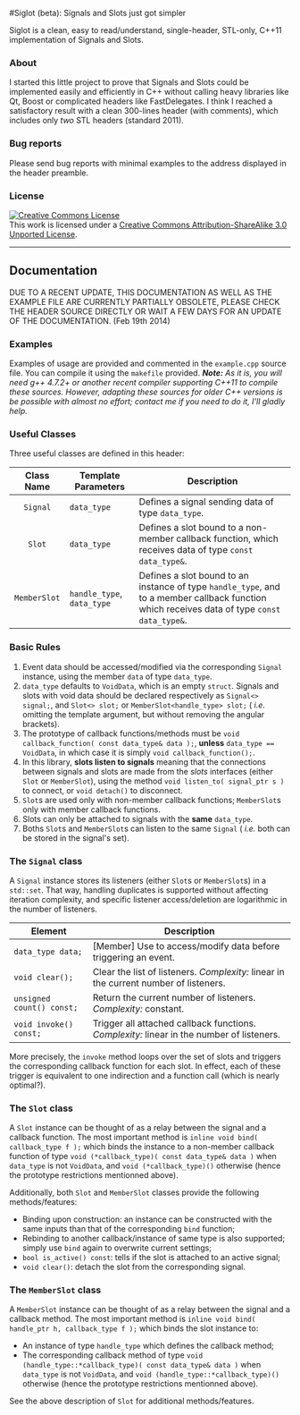 #Siglot (beta): Signals and Slots just got simpler

Siglot is a clean, easy to read/understand, single-header, STL-only, C++11 implementation of Signals and Slots.

### About

I started this little project to prove that Signals and Slots could be implemented easily and efficiently in C++ without calling heavy libraries like Qt, Boost or complicated headers like FastDelegates. I think I reached a satisfactory result with a clean 300-lines header (with comments), which includes only _two_ STL headers (standard 2011).

### Bug reports

Please send bug reports with minimal examples to the address displayed in the header preamble.

### License

<a rel="license" href="http://creativecommons.org/licenses/by-sa/3.0/deed.en_US"><img alt="Creative Commons License" style="border-width:0" src="http://i.creativecommons.org/l/by-sa/3.0/88x31.png" /></a><br />This work is licensed under a <a rel="license" href="http://creativecommons.org/licenses/by-sa/3.0/deed.en_US">Creative Commons Attribution-ShareAlike 3.0 Unported License</a>.

---

## Documentation

DUE TO A RECENT UPDATE, THIS DOCUMENTATION AS WELL AS THE EXAMPLE FILE ARE CURRENTLY PARTIALLY OBSOLETE, PLEASE CHECK THE HEADER SOURCE DIRECTLY OR WAIT A FEW DAYS FOR AN UPDATE OF THE DOCUMENTATION. (Feb 19th 2014)

### Examples

Examples of usage are provided and commented in the `example.cpp` source file. You can compile it using the `makefile` provided.
_**Note:** As it is, you will need g++ 4.7.2+ or another recent compiler supporting C++11 to compile these sources. However, adapting these sources for older C++ versions is be possible with almost no effort; contact me if you need to do it, I'll gladly help._

### Useful Classes

Three useful classes are defined in this header:

| Class Name   | Template Parameters | Description |
|:---:|---|---|
| `Signal`     | `data_type` | Defines a signal sending data of type `data_type`. |
| `Slot`       | `data_type` | Defines a slot bound to a non-member callback function, which receives data of type `const data_type&`. |
| `MemberSlot` | `handle_type`, `data_type` | Defines a slot bound to an instance of type `handle_type`, and to a member callback function which receives data of type `const data_type&`. |

### Basic Rules

1. Event data should be accessed/modified via the corresponding `Signal` instance, using the member `data` of type `data_type`.
1. `data_type` defaults to `VoidData`, which is an empty `struct`. Signals and slots with void data should be declared respectively as `Signal<> signal;`, and `Slot<> slot;` or `MemberSlot<handle_type> slot;` ( _i.e._ omitting the template argument, but without removing the angular brackets).
1. The prototype of callback functions/methods must be `void callback_function( const data_type& data );`, __unless__ `data_type == VoidData`, in which case it is simply `void callback_function();`.
1. In this library, __slots listen to signals__ meaning that the connections between signals and slots are made from the _slots_ interfaces (either `Slot` or `MemberSlot`), using the method `void listen_to( signal_ptr s )` to connect, or `void detach()` to disconnect.
1. `Slot`s are used only with non-member callback functions; `MemberSlot`s only with member callback functions.
1. Slots can only be attached to signals with the __same__ `data_type`.
1. Boths `Slot`s and `MemberSlot`s can listen to the same `Signal` ( _i.e._ both can be stored in the signal's set).

### The `Signal` class

A `Signal` instance stores its listeners (either `Slot`s or `MemberSlot`s) in a `std::set`. That way, handling duplicates is supported without affecting iteration complexity, and specific listener access/deletion are logarithmic in the number of listeners.

| Element | Description |
|---|---|
| `data_type data;` | [Member] Use to access/modify data before triggering an event. |
| `void clear();` | Clear the list of listeners. _Complexity:_ linear in the current number of listeners. |
| `unsigned count() const;` | Return the current number of listeners. _Complexity:_ constant. |
| `void invoke() const;` | Trigger all attached callback functions. _Complexity:_ linear in the number of listeners. |

More precisely, the `invoke` method loops over the set of slots and triggers the corresponding callback function for each slot. In effect, each of these trigger is equivalent to one indirection and a function call (which is nearly optimal?).

### The `Slot` class

A `Slot` instance can be thought of as a relay between the signal and a callback function. The most important method is `inline void bind( callback_type f );` which binds the instance to a non-member callback function of type `void (*callback_type)( const data_type& data )` when `data_type` is not `VoidData`, and `void (*callback_type)()` otherwise (hence the prototype restrictions mentionned above).

Additionally, both `Slot` and `MemberSlot` classes provide the following methods/features:
+ Binding upon construction: an instance can be constructed with the same inputs than that of the corresponding `bind` function;
+ Rebinding to another callback/instance of same type is also supported; simply use `bind` again to overwrite current settings;
+ `bool is_active() const`: tells if the slot is attached to an active signal;
+ `void clear()`: detach the slot from the corresponding signal.

### The `MemberSlot` class

A `MemberSlot` instance can be thought of as a relay between the signal and a callback method. The most important method is `inline void bind( handle_ptr h, callback_type f );` which binds the slot instance to:

+ An instance of type `handle_type` which defines the callback method; 
+ The corresponding callback method of type `void (handle_type::*callback_type)( const data_type& data )` when `data_type` is not `VoidData`, and `void (handle_type::*callback_type)()` otherwise (hence the prototype restrictions mentionned above).

See the above description of `Slot` for additional methods/features.
